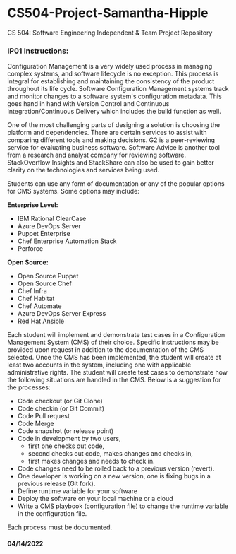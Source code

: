 
# CS504-Project-Samantha-Hipple
CS 504: Software Engineering Independent &amp; Team Project Repository

### IP01 Instructions: 
Configuration Management is a very widely used process in managing complex systems, and software lifecycle is no exception. This process is integral for establishing and maintaining the consistency of the product throughout its life cycle. Software Configuration Management systems track and monitor changes to a software system's configuration metadata. This goes hand in hand with Version Control and Continuous Integration/Continuous Delivery which includes the build function as well. 

One of the most challenging parts of designing a solution is choosing the platform and dependencies. There are certain services to assist with comparing different tools and making decisions. G2 is a peer-reviewing service for evaluating business software. Software Advice is another tool from a research and analyst company for reviewing software. StackOverflow Insights and StackShare can also be used to gain better clarity on the technologies and services being used. 

Students can use any form of documentation or any of the popular options for CMS systems. Some options may include: 

**Enterprise Level:**  
- IBM Rational ClearCase   
- Azure DevOps Server  
- Puppet Enterprise   
- Chef Enterprise Automation Stack  
- Perforce   

**Open Source:**  
- Open Source Puppet   
- Open Source Chef  
- Chef Infra     
- Chef Habitat   
- Chef Automate   
- Azure DevOps Server Express   
- Red Hat Ansible   

Each student will implement and demonstrate test cases in a Configuration Management System (CMS) of their choice. Specific instructions may be provided upon request in addition to the documentation of the CMS selected. Once the CMS has been implemented, the student will create at least two accounts in the system, including one with applicable administrative rights. The student will create test cases to demonstrate how the following situations are handled in the CMS. Below is a suggestion for the processes: 

- Code checkout (or Git Clone) 
- Code checkin (or Git Commit) 
- Code Pull request 
- Code Merge 
- Code snapshot (or release point) 
- Code in development by two users, 
    - first one checks out code, 
    - second checks out code, makes changes and checks in, 
    - first makes changes and needs to check in. 
- Code changes need to be rolled back to a previous version (revert). 
- One developer is working on a new version, one is fixing bugs in a previous release (Git fork). 
- Define runtime variable for your software 
- Deploy the software on your local machine or a cloud  
- Write a CMS playbook (configuration file) to change the runtime variable in the configuration file.  

Each process must be documented. 
#### 04/14/2022
